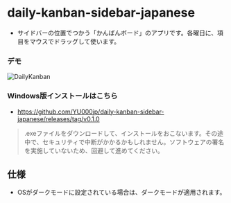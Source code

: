 # daily-kanban-sidebar-japanese

- サイドバーの位置でつかう「かんばんボード」のアプリです。各曜日に、項目をマウスでドラッグして使います。

### デモ

  ![DailyKanban](https://github.com/YU000jp/daily-kanban-sidebar-japanese/assets/111847207/32508758-226e-4642-b8c3-1d4bf7b1a3e8)

### Windows版インストールはこちら

- https://github.com/YU000jp/daily-kanban-sidebar-japanese/releases/tag/v0.1.0

> .exeファイルをダウンロードして、インストールをおこないます。その途中で、セキュリティで中断がかかるかもしれません。ソフトウェアの署名を実施していないため、回避して進めてください。

## 仕様

- OSがダークモードに設定されている場合は、ダークモードが適用されます。
